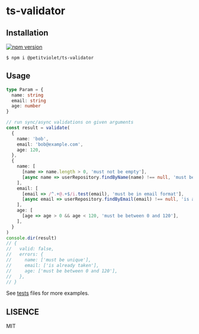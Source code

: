 # ts-validator

## Installation

[![npm version](https://badge.fury.io/js/@petitviolet%2Fts-validator.svg)](https://badge.fury.io/js/@petitviolet%2Fts-validator)

```
$ npm i @petitviolet/ts-validator
```

## Usage

```typescript
type Param = {
  name: string
  email: string
  age: number
}

// run sync/async validations on given arguments
const result = validate(
  {
    name: 'bob',
    email: 'bob@example.com',
    age: 120,
  },
  {
    name: [
      [name => name.length > 0, 'must not be empty'],
      [async name => userRepository.findByName(name) !== null, 'must be unique'],
    ],
    email: [
      [email => /^.+@.+$/i.test(email), 'must be in email format'],
      [async email => userRepository.findByEmail(email) !== null, 'is already taken'],
    ],
    age: [
      [age => age > 0 && age < 120, 'must be between 0 and 120'],
    ],
  }
)
console.dir(result)
// {
//   valid: false,
//   errors: {
//     name: ['must be unique'],
//     email: ['is already taken'],
//     age: ['must be between 0 and 120'],
//   },
// }
```

See [tests](./test) files for more examples.

## LISENCE

MIT
